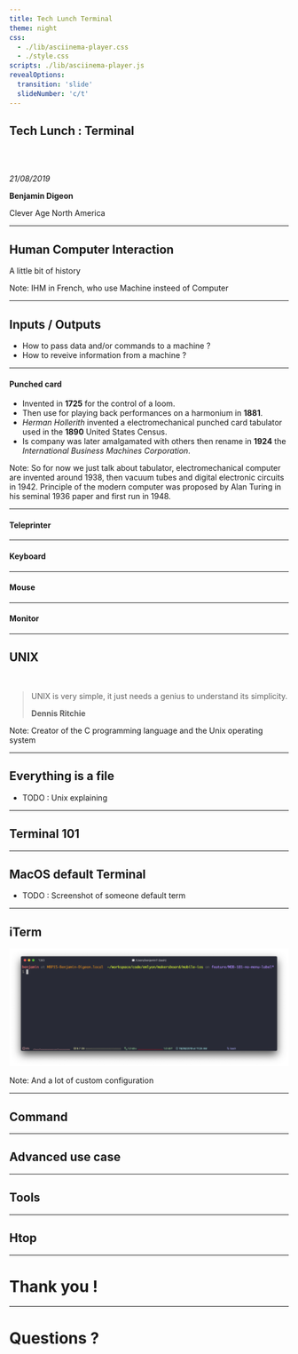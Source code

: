 ```yaml
---
title: Tech Lunch Terminal
theme: night
css:
  - ./lib/asciinema-player.css
  - ./style.css
scripts: ./lib/asciinema-player.js
revealOptions:
  transition: 'slide'
  slideNumber: 'c/t'
---
```

## Tech Lunch : Terminal

<br />
<br />

*21/08/2019*

**Benjamin Digeon**

Clever Age North America

---

## Human Computer Interaction

A little bit of history

Note: IHM in French, who use Machine insteed of Computer

----

## Inputs / Outputs

- How to pass data and/or commands to a machine ?
- How to reveive information from a machine ?

----

<!-- .slide: data-background="./img/Punched_card_program_deck.agr.jpg" data-state="dimbg" data-background-opacity="0.4" -->
#### Punched card

- Invented in **1725** for the control of a loom.
- Then use for playing back performances on a harmonium in **1881**.
- *Herman Hollerith* invented a electromechanical punched card tabulator used in the **1890** United States Census.
- Is company was later amalgamated with others then rename in **1924** the *International Business Machines Corporation*.

Note: So for now we just talk about tabulator, electromechanical computer are invented around 1938, then vacuum tubes and digital electronic circuits in 1942. Principle of the modern computer was proposed by Alan Turing in his seminal 1936 paper and first run in 1948.

----

<!-- .slide: data-background="./img/teleprinter-Siemens-t37h.jpg" data-state="dimbg" data-background-opacity="0.4" -->
#### Teleprinter

----

<!-- .slide: data-background="./img/mainframe-dumb-terminal-keyboard.jpg" data-state="dimbg" data-background-opacity="0.4" -->
#### Keyboard

----

<!-- .slide: data-background="./img/Xerox_Alto_mouse.jpg" data-state="dimbg" data-background-opacity="0.4" -->
#### Mouse

----
<!-- .slide: data-background="./img/macintosh.jpg" data-state="dimbg" data-background-opacity="0.4" -->
#### Monitor

---

## UNIX

<br />

> UNIX is very simple, it just needs a genius to understand its simplicity.
>
> **Dennis Ritchie**

Note: Creator of the C programming language and the Unix operating system

----

## Everything is a file

- TODO : Unix explaining

---

## Terminal 101

----

## MacOS default Terminal

  - TODO : Screenshot of someone default term

----

## iTerm

<img class="plain" style="background: none" src="./img/iterm-ben.png"/>

Note: And a lot of custom configuration

----

## Command

<asciinema-player src="./casts/tmpd_8s7ug3-ascii.cast" rows=30 cols=120 poster="npt:0:01"></asciinema-player>

---

## Advanced use case

----

## Tools

----

## Htop

---

<!-- .slide: data-background="./img/thank-you-jeanu-reeves.gif" data-state="dimbg" -->
# Thank you !

----

# Questions ?